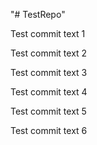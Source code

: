 "# TestRepo" 

Test commit text 1

Test commit text 2

Test commit text 3

Test commit text 4

Test commit text 5

Test commit text 6
